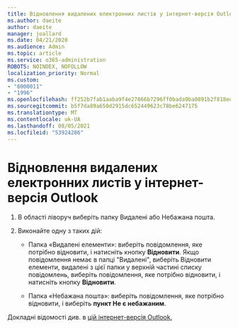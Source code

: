 ```yaml
---
title: Відновлення видалених електронних листів у інтернет-версія Outlook
ms.author: daeite
author: daeite
manager: joallard
ms.date: 04/21/2020
ms.audience: Admin
ms.topic: article
ms.service: o365-administration
ROBOTS: NOINDEX, NOFOLLOW
localization_priority: Normal
ms.custom:
- "8000011"
- "1996"
ms.openlocfilehash: ff252b7fab1aaba9f4e27866b7296ff0bada9ba0891b2f818eda4b7e7a3a3c31
ms.sourcegitcommit: b5f7da89a650d2915dc652449623c78be6247175
ms.translationtype: MT
ms.contentlocale: uk-UA
ms.lasthandoff: 08/05/2021
ms.locfileid: "53924286"
---
```

# <a name="recover-deleted-email-in-outlook-on-the-web"></a>Відновлення видалених електронних листів у інтернет-версія Outlook

1. В області ліворуч виберіть папку Видалені або Небажана пошта.

2. Виконайте одну з таких дій:

    - Папка «Видалені елементи»: виберіть повідомлення, яке потрібно відновити, і натисніть кнопку **Відновити**. Якщо повідомлення немає в папці "Видалені",  виберіть Відновити елементи, видалені з цієї папки у верхній частині списку повідомлень, виберіть повідомлення, яке потрібно відновити, і натисніть кнопку **Відновити**.

    - Папка «Небажана пошта»: виберіть повідомлення, яке потрібно відновити, і виберіть **пункт Не є небажаним**.

Докладні відомості див. в [цій інтернет-версія Outlook.](https://support.office.com/article/a8ca78ac-4721-4066-95dd-571842e9fb11)
